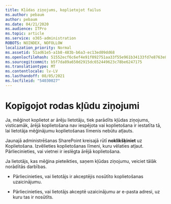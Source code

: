 ```yaml
---
title: Kļūdas ziņojums, koplietojot failus
ms.author: pebaum
author: pebaum
ms.date: 04/21/2020
ms.audience: ITPro
ms.topic: article
ms.service: o365-administration
ROBOTS: NOINDEX, NOFOLLOW
localization_priority: Normal
ms.assetid: 51ad61e5-a1b8-483b-b6a3-ec13ed09dd68
ms.openlocfilehash: 51552ecf6c6ef4e91f092751aa33f55e961b34133fd7e8763e84f1a2c894d5a9
ms.sourcegitcommit: b5f7da89a650d2915dc652449623c78be6247175
ms.translationtype: MT
ms.contentlocale: lv-LV
ms.lasthandoff: 08/05/2021
ms.locfileid: "54030027"
---
```

# <a name="error-messages-when-sharing"></a>Kopīgojot rodas kļūdu ziņojumi

Ja, mēģinot koplietot ar ārēju lietotāju, tiek parādīts kļūdas ziņojums, visticamāk, ārējā koplietošana nav iespējota vai koplietošana ir iestatīta tā, lai lietotāja mēģinājumu koplietošanas līmenis nebūtu atļauts.
  
Jaunajā administrēšanas SharePoint kreisajā rūtī **noklikšķiniet** uz Koplietošana. Izvēlieties koplietošanas līmeni, kuru vēlaties atļaut. Pārliecinieties, vai vietnei ir ieslēgta ārējā koplietošana. 
  
Ja lietotājs, kas mēģina pieteikties, saņem kļūdas ziņojumu, veiciet tālāk norādītās darbības.
  
- Pārliecinieties, vai lietotājs ir akceptējis nosūtīto koplietošanas uzaicinājumu.
    
- Pārliecinieties, vai lietotājs akceptē uzaicinājumu ar e-pasta adresi, uz kuru tas ir nosūtīts.
    

